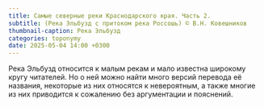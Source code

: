 ```yaml
---
title: Самые северные реки Краснодарского края. Часть 2.
subtitle: (Река Эльбузд с притоком река Россошь) © В.Н. Ковешников
thumbnail-caption: Река Эльбузд
categories: toponymy
date: 2025-05-04 14:00 +0300
---
```

Река Эльбузд относится к малым рекам и мало известна широкому кругу читателей. Но о ней можно найти много версий перевода её названия, некоторые из них относятся к невероятным, а также многие из них приводится к сожалению без аргументации и пояснений.